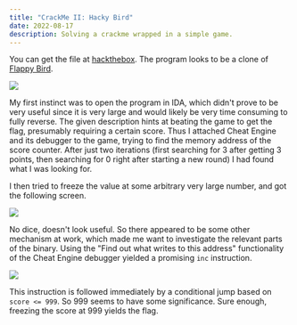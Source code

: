 ```yaml
---
title: "CrackMe II: Hacky Bird"
date: 2022-08-17
description: Solving a crackme wrapped in a simple game.
---
```


You can get the file at [hackthebox](https://www.hackthebox.com/home/challenges/download/192). The program looks to be a clone of [Flappy Bird](https://flappybird.io/).

![](https://i.imgur.com/GIfSqy3.png)

My first instinct was to open the program in IDA, which didn't prove to be very useful since it is very large and would likely be very time consuming to fully reverse. The given description hints at beating the game to get the flag, presumably requiring a certain score. Thus I attached Cheat Engine and its debugger to the game, trying to find the memory address of the score counter. After just two iterations (first searching for 3 after getting 3 points, then searching for 0 right after starting a new round) I had found what I was looking for.

I then tried to freeze the value at some arbitrary very large number, and got the following screen.

![](https://i.imgur.com/dF497tt.png)

No dice, doesn't look useful. So there appeared to be some other mechanism at work, which made me want to investigate the relevant parts of the binary. Using the "Find out what writes to this address" functionality of the Cheat Engine debugger yielded a promising `inc` instruction.

![](https://i.imgur.com/K2IUDrj.png)

This instruction is followed immediately by a conditional jump based on `score <= 999`. So 999 seems to have some significance. Sure enough, freezing the score at 999 yields the flag.
